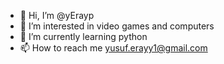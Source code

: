 - 👋 Hi, I’m @yErayp
- 👀 I’m interested in video games and computers
- 🌱 I’m currently learning python
- 📫 How to reach me yusuf.erayy1@gmail.com

<!---
yErayp/yErayp is a ✨ special ✨ repository because its `README.md` (this file) appears on your GitHub profile.
You can click the Preview link to take a look at your changes.
--->

